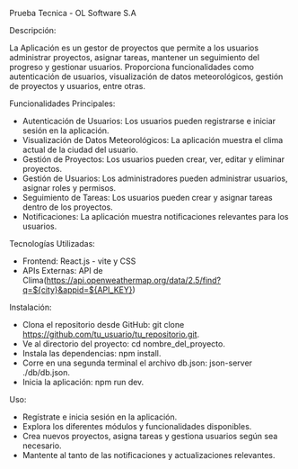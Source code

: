 Prueba Tecnica - OL Software S.A

Descripción:

La Aplicación es un gestor de proyectos que permite a los usuarios administrar proyectos, asignar tareas, mantener un seguimiento del progreso y gestionar usuarios. Proporciona funcionalidades como autenticación de usuarios, visualización de datos meteorológicos, gestión de proyectos y usuarios, entre otras.

Funcionalidades Principales:

* Autenticación de Usuarios: Los usuarios pueden registrarse e iniciar sesión en la aplicación.
* Visualización de Datos Meteorológicos: La aplicación muestra el clima actual de la ciudad del usuario.
* Gestión de Proyectos: Los usuarios pueden crear, ver, editar y eliminar proyectos.
* Gestión de Usuarios: Los administradores pueden administrar usuarios, asignar roles y permisos.
* Seguimiento de Tareas: Los usuarios pueden crear y asignar tareas dentro de los proyectos.
* Notificaciones: La aplicación muestra notificaciones relevantes para los usuarios.

Tecnologías Utilizadas:

* Frontend: React.js - vite y CSS 
* APIs Externas: API de Clima(https://api.openweathermap.org/data/2.5/find?q=${city}&appid=${API_KEY})

Instalación:

* Clona el repositorio desde GitHub: git clone https://github.com/tu_usuario/tu_repositorio.git.
* Ve al directorio del proyecto: cd nombre_del_proyecto.
* Instala las dependencias: npm install.
* Corre en una segunda terminal el archivo db.json: json-server ./db/db.json.
* Inicia la aplicación: npm run dev.

Uso:

* Regístrate e inicia sesión en la aplicación.
* Explora los diferentes módulos y funcionalidades disponibles.
* Crea nuevos proyectos, asigna tareas y gestiona usuarios según sea necesario.
* Mantente al tanto de las notificaciones y actualizaciones relevantes.